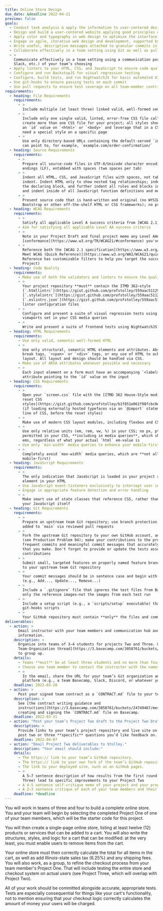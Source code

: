 ```yaml
---
title: Online Store Design
due_date: &deadline 2022-04-21
preview: false
goals:
  - Conduct task analysis & apply the information to user-centered design
  - Design and build a user-centered website applying good principles of design
  - Apply color and typography in web design to optimize the interface
  - Engage in agile, iterative web design and development, supported by version control
  - Write useful, descriptive messages attached to granular commits in a version control system
  - Collaborate effectively in a team setting using Git as well as pull requests on GitHub
  - >
    Communicate effectively in a team setting using a communication portal (Basecamp, Discord,
    Slack, etc.) of your team’s choosing
  - Apply linters to your HTML, CSS, and JavaScript to ensure code quality
  - Configure and run BackstopJS for visual regression testing
  - Configure, build tests, and run NightwatchJS for basic automated UI testing
  - Use git-hooks to ensure passing tests on each commit
  - Use pull requests to ensure test coverage on all team-member contributions
requirements:
  - heading: File Requirements
    requirements:
      - >
        Include multiple (at least three) linked valid, well-formed semantic HTML files
      - >
        Include only one single valid, linted, error-free CSS file called `screen.css`. **Do not**
        create more than one CSS file for your project; all styles should be in the same file. Use
        an `id` value on `<html>` or `<body>` and leverage that in a CSS descendant selector if you
        need a special style on a specific page
      - >
        Use only directory-based URLs containing the default-served `index.html` file, so that you
        can point to, for example, `example.com/order-confirmation/`
  - heading: Source Requirements
    requirements:
      - >
        Prepare all source-code files in UTF-8/Unicode character encoding with Unix-style line
        endings (LF), entabbed with spaces (two spaces per tab)
      - >
        Indent all HTML, CSS, and JavaScript files with spaces, not tabs. Use 2 spaces per level of
        indent. Indent HTML only to show nested tag relationships; indent all CSS style rules inside
        the declaring block, and further indent all rules and blocks inside of your media queries;
        and indent inside of all JavaScript function definitions and multiline object literals
      - >
        Present source code that is hand-written and original (no WYSIWYGs or code-generators, no
        Bootstrap or other off-the-shelf HTML or CSS frameworks); no presentational classes
  - heading: WCAG Requirements
    requirements:
      - >
        Satisfy all applicable Level A success criteria from [WCAG 2.1](https://www.w3.org/TR/WCAG21/)
      - Aim for satisfying all applicable Level AA success criteria
      - >
        Note in your Project Draft and final project memo any Level AAA
        [conformance](https://www.w3.org/TR/WCAG21/#conformance) you've achieved
      - >
        Reference both the [WCAG 2.1 specification](https://www.w3.org/TR/WCAG21/) and the [How to
        Meet WCAG (Quick Reference)](https://www.w3.org/WAI/WCAG21/quickref/) (hint: the Quick
        Reference has customizable filters to help you target the success criteria relevant to your
        Project)
  - heading: Code Quality
    requirements:
      - Make use of both the validators and linters to ensure the quality of both your HTML and CSS
      - >
        Your project repository **must** contain the ITMD 362–style
        [`.htmllintrc`](https://gist.github.com/profstolley/559aac5112928c7c24c628c6305b70b8#file-htmllintrc),
        [`.stylelintrc`](https://gist.github.com/profstolley/559aac5112928c7c24c628c6305b70b8#file-stylelintrc), and
        [`.eslintrc.json`](https://gist.github.com/profstolley/559aac5112928c7c24c628c6305b70b8#file-eslintrc-json)
        linter configuration files
      - >
        Configure and present a suite of visual regression tests using BackstopJS, anchored to the
        viewports set in your CSS media queries
      - >
        Write and present a suite of frontend tests using NightwatchJS
  - heading: HTML Requirements
    requirements:
      - Use only valid, semantic well-formed HTML
      - >
        Use only structural, semantic HTML elements and attributes. Absolutely no table markup,
        break tags, `<span>` or `<div>` tags, or any use of HTML to achieve a particular page
        layout. All layout and design should be handled via CSS.
      - Make use of ARIA attributes whenever possible and necessary
      - >
        Each input element on a form must have an accompanying `<label>` element, with a `for`
        attribute pointing to the `id` value on the input
  - heading: CSS Requirements
    requirements:
      - >
        Open your `screen.css` file with the [ITMD 362 House-Style modified, minified Eric Meyer
        reset CSS
        styles](https://gist.github.com/profstolley/b1f851e061f98fcbc0e41d39adc32847#file-reset-min-css)
        (if loading externally hosted typefaces via an `@import` statement, that must be your first
        line of CSS, before the reset styles)
      - >
        Make use of modern CSS layout modules, including flexbox and CSS grid
      - >
        Use only relative units (em, rem, vw, %) in your CSS; no px, pt, or other absolute units are
        permitted in your CSS, **including in media queries**, which should be calculated as 16px
        ems, regardless of what your actual `html` em-value is
      - Use only `min-width` media queries to enhance your mobile-first styles for larger screens
      - >
        Completely avoid `max-width` media queries, which are **not allowed** (they are not
        mobile-first)
  - heading: JavaScript Requirements
    requirements:
      - >
        The only indication that JavaScript is loaded in your project should be a single `<script>`
        element in your HTML
      - Use JavaScript event-listeners exclusively to intercept user interactions on your project
      - Engage in appropriate feature detection and error handling
      - >
        Make smart use of state classes that reference CSS, rather than embedding style values in
        your JavaScript itself
  - heading: Git Requirements
    requirements:
      - >
        Prepare an upstream team Git repository; use branch protection to ensure code only gets
        added to `main` via reviewed pull requests
      - >
        Fork the upstream Git repository to your own GitHub account, and clone it to your computer
        (see Production Problem 04); make your contributions to the project on feature branches with
        frequent commits and meaningful commit messages that accurately reflect each set of changes
        that you make. Don't forget to provide or update the tests associated with your
        contributions
      - >
        Submit small, targeted features on properly named feature branches as GitHub pull requests
        to your upstream team Git repository
      - >
        Your commit messages should be in sentence case and begin with a verb in the imperative mood
        (e.g., Add..., Update..., Remove...)
      - >
        Include a `.gitignore` file that ignores the test files from BackstopJS; you should commit
        only the reference images—not the images from each test run
      - >
        Include a setup script (e.g., a `scripts/setup` executable) that symbolically links your
        git-hooks scripts
      - >
        Your GitHub repository must contain **only** the files and commits from this project
deliverables:
  - action: >
      Email instructor with your team members and communication hub and GitHub organization
      information.
    description: >
      Organize into teams of 3–4 students for projects Two and Three. Use Basecamp and [the
      Team-Organization thread](https://3.basecamp.com/3058761/buckets/24749467/messages/4757545133)
      to group up.
    details:
      - Teams **must** be at least three students and no more than four students
      - Choose one team member to contact the instructor with the names of your team members
      - >
        In the email, share the URL for your team’s Git organization and your chosen communication
        platform (e.g., a team Basecamp, Slack, Discord, or whatever your team has opted to use)
    deadline: 2022-03-28
  - action: >
      Post your signed team contract as a `CONTRACT.md` file to your team's GitHub repository.
    description: >
      See [the contract writing guidance and
      instructions](https://3.basecamp.com/3058761/buckets/24749467/messages/4757563198) for
      creating and signing the `CONTRACT.md` file on Basecamp.
    deadline: 2022-03-31
  - action: "Post your team’s Project Two draft to the Project Two Drafts board on Basecamp."
    description: >
      Provide links to your team’s project repository and live site on GitHub Pages. Include in your
      post two or three **specific** questions you’d like feedback on.
    deadline: 2022-04-07
  - action: "Email Project Two deliverables to Stolley."
    description: "Your email should include:"
    details:
      - The https:// link to your team’s GitHub repository.
      - The https:// link to your own fork of the team’s GitHub repository.
      - The link to your deployed site, such as on GitHub pages.
      - >
        A 5–7 sentence description of how results from the first round of usability testing (Project
        Three) lead to specific improvements to your Project Two
      - A 4-5 sentence self-critique memo of your project and your progress in class to this point
      - A 2–3 sentence critique of each of your team members and their contributions to this project
    deadline: *deadline
---
```


You will work in teams of three and four to build a complete online store. You and your team will
begin by selecting the completed Project One of one of your team members, which will be the starter
code for this project.

You will then create a single-page online store, listing at least twelve (12) products or
services that can be added to a cart. You will also write the structures, styles, and logic for a
cart that can be modified: at the very least, you must enable users to remove items from
the cart.

Your online store must then correctly calculate the total for all items in the cart, as well as add
Illinois-state sales tax (6.25%) and any shipping fees. You will also work, as a group, to refine
the checkout process from your team member's Project One. That will include testing the entire store
and checkout system on actual users (see Project Three, which will overlap with Project Two).

All of your work should be committed alongside accurate, appropriate tests. Tests are especially
consequential for things like your cart's functionality, not to mention ensuring that your checkout
logic correctly calculates the amount of money your users will be charged.
